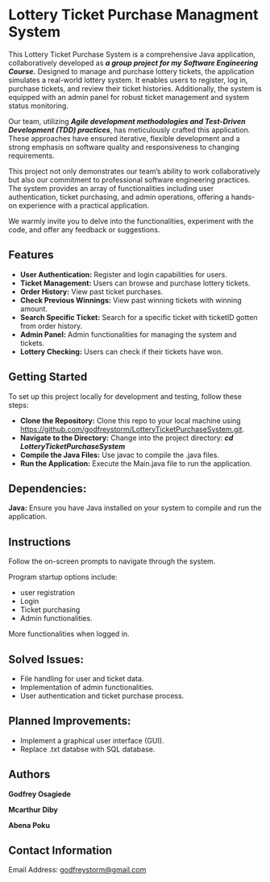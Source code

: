 # Lottery Ticket Purchase Managment System
This Lottery Ticket Purchase System is a comprehensive Java application, collaboratively developed as ***a group project for my Software Engineering Course.*** Designed to manage and purchase lottery tickets, the application simulates a real-world lottery system. It enables users to register, log in, purchase tickets, and review their ticket histories. Additionally, the system is equipped with an admin panel for robust ticket management and system status monitoring.

Our team, utilizing ***Agile development methodologies and Test-Driven Development (TDD) practices***, has meticulously crafted this application. These approaches have ensured iterative, flexible development and a strong emphasis on software quality and responsiveness to changing requirements.

This project not only demonstrates our team’s ability to work collaboratively but also our commitment to professional software engineering practices. The system provides an array of functionalities including user authentication, ticket purchasing, and admin operations, offering a hands-on experience with a practical application.

We warmly invite you to delve into the functionalities, experiment with the code, and offer any feedback or suggestions. 

## Features
* **User Authentication:** Register and login capabilities for users.
* **Ticket Management:** Users can browse and purchase lottery tickets.
* **Order History:** View past ticket purchases.
* **Check Previous Winnings:** View past winning tickets with winning amount.
* **Search Specific Ticket:** Search for a specific ticket with ticketID gotten from order history.
* **Admin Panel:** Admin functionalities for managing the system and tickets.
* **Lottery Checking:** Users can check if their tickets have won.


## Getting Started
To set up this project locally for development and testing, follow these steps:

* **Clone the Repository:** Clone this repo to your local machine using https://github.com/godfreystorm/LotteryTicketPurchaseSystem.git.
* **Navigate to the Directory:** Change into the project directory: ***cd LotteryTicketPurchaseSystem***
* **Compile the Java Files:** Use javac to compile the .java files.
* **Run the Application:** Execute the Main.java file to run the application.

## Dependencies:
**Java:** Ensure you have Java installed on your system to compile and run the application.


## Instructions
Follow the on-screen prompts to navigate through the system. 

Program startup options include: 
* user registration
* Login
* Ticket purchasing
* Admin functionalities.

More functionalities when logged in.

## Solved Issues:
* File handling for user and ticket data.
* Implementation of admin functionalities.
* User authentication and ticket purchase process.
## Planned Improvements:
* Implement a graphical user interface (GUI).
* Replace .txt databse with SQL database.

## Authors
**Godfrey Osagiede**

**Mcarthur Diby**

**Abena Poku**


## Contact Information
Email Address: godfreystorm@gmail.com
